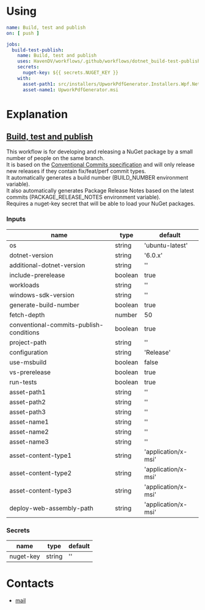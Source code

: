 # Using
```yaml
name: Build, test and publish
on: [ push ]

jobs:
  build-test-publish:
    name: Build, test and publish
    uses: HavenDV/workflows/.github/workflows/dotnet_build-test-publish.yml@main
    secrets:
      nuget-key: ${{ secrets.NUGET_KEY }}
    with:
      asset-path1: src/installers/UpworkPdfGenerator.Installers.Wpf.NetFramework/UpworkPdfGenerator.msi
      asset-name1: UpworkPdfGenerator.msi
```

# Explanation
## [Build, test and publish](.github/workflows/dotnet_build-test-publish.yml)
This workflow is for developing and releasing a NuGet package by a small number of people on the same branch.  
It is based on the [Conventional Commits specification](https://www.conventionalcommits.org/) and 
will only release new releases if they contain fix/feat/perf commit types.  
It automatically generates a build number (BUILD_NUMBER environment variable).  
It also automatically generates Package Release Notes based on the latest commits (PACKAGE_RELEASE_NOTES environment variable).  
Requires a nuget-key secret that will be able to load your NuGet packages.  

### Inputs
| name                                        | type    | default             |
|---------------------------------------------|---------|---------------------|
| os                                          | string  | 'ubuntu-latest'     |
| dotnet-version                              | string  | '6.0.x'             |
| additional-dotnet-version                   | string  | ''                  |
| include-prerelease                          | boolean | true                |
| workloads                                   | string  | ''                  |
| windows-sdk-version                         | string  | ''                  |
| generate-build-number                       | boolean | true                |
| fetch-depth                                 | number  | 50                  |
| conventional-commits-publish-conditions     | boolean | true                |
| project-path                                | string  | ''                  |
| configuration                               | string  | 'Release'           |
| use-msbuild                                 | boolean | false               |
| vs-prerelease                               | boolean | true                |
| run-tests                                   | boolean | true                |
| asset-path1                                 | string  | ''                  |
| asset-path2                                 | string  | ''                  |
| asset-path3                                 | string  | ''                  |
| asset-name1                                 | string  | ''                  |
| asset-name2                                 | string  | ''                  |
| asset-name3                                 | string  | ''                  |
| asset-content-type1                         | string  | 'application/x-msi' |
| asset-content-type2                         | string  | 'application/x-msi' |
| asset-content-type3                         | string  | 'application/x-msi' |
| deploy-web-assembly-path                    | string  | 'application/x-msi' |
   
### Secrets
| name                                        | type    | default             |
|---------------------------------------------|---------|---------------------|
| nuget-key                                   | string  | ''                  |

# Contacts
* [mail](mailto:havendv@gmail.com)
